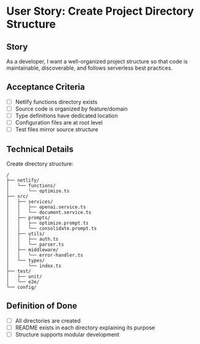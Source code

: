 # User Story: Create Project Directory Structure

## Story
As a developer, I want a well-organized project structure so that code is maintainable, discoverable, and follows serverless best practices.

## Acceptance Criteria
- [ ] Netlify functions directory exists
- [ ] Source code is organized by feature/domain
- [ ] Type definitions have dedicated location
- [ ] Configuration files are at root level
- [ ] Test files mirror source structure

## Technical Details
Create directory structure:
```
/
├── netlify/
│   └── functions/
│       └── optimize.ts
├── src/
│   ├── services/
│   │   ├── openai.service.ts
│   │   └── document.service.ts
│   ├── prompts/
│   │   ├── optimize.prompt.ts
│   │   └── consolidate.prompt.ts
│   ├── utils/
│   │   ├── auth.ts
│   │   └── parser.ts
│   ├── middleware/
│   │   └── error-handler.ts
│   └── types/
│       └── index.ts
├── test/
│   ├── unit/
│   └── e2e/
└── config/
```

## Definition of Done
- [ ] All directories are created
- [ ] README exists in each directory explaining its purpose
- [ ] Structure supports modular development